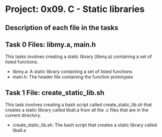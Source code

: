 # Project: 0x09. C - Static libraries

## Description of each file in the tasks

## Task 0 Files: libmy.a, main.h

This tasks involves creating a static library (libmy.a) containing a set of listed functions.
- libmy.a: A static library containing a set of listed functions
- main.h: The header file containing the function prototypes

## Task 1 File: create_static_lib.sh

This task involves creating a bash script called create_static_lib.sh that creates a static library called liball.a from all the .c files that are in the current directory.
- create_static_lib.sh: The bash script that creates a static library called liball.a


